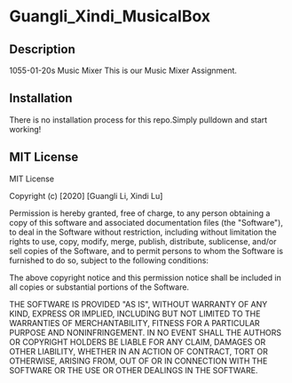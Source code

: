 # Guangli_Xindi_MusicalBox

## Description
1055-01-20s Music Mixer
This is our Music Mixer Assignment. 

## Installation
There is no installation process for this repo.Simply pulldown and start working!

## MIT License

MIT License

Copyright (c) [2020] [Guangli Li, Xindi Lu]

Permission is hereby granted, free of charge, to any person obtaining a copy
of this software and associated documentation files (the "Software"), to deal
in the Software without restriction, including without limitation the rights
to use, copy, modify, merge, publish, distribute, sublicense, and/or sell
copies of the Software, and to permit persons to whom the Software is
furnished to do so, subject to the following conditions:

The above copyright notice and this permission notice shall be included in all
copies or substantial portions of the Software.

THE SOFTWARE IS PROVIDED "AS IS", WITHOUT WARRANTY OF ANY KIND, EXPRESS OR
IMPLIED, INCLUDING BUT NOT LIMITED TO THE WARRANTIES OF MERCHANTABILITY,
FITNESS FOR A PARTICULAR PURPOSE AND NONINFRINGEMENT. IN NO EVENT SHALL THE
AUTHORS OR COPYRIGHT HOLDERS BE LIABLE FOR ANY CLAIM, DAMAGES OR OTHER
LIABILITY, WHETHER IN AN ACTION OF CONTRACT, TORT OR OTHERWISE, ARISING FROM,
OUT OF OR IN  CONNECTION WITH THE SOFTWARE OR THE USE OR OTHER DEALINGS IN THE
SOFTWARE.